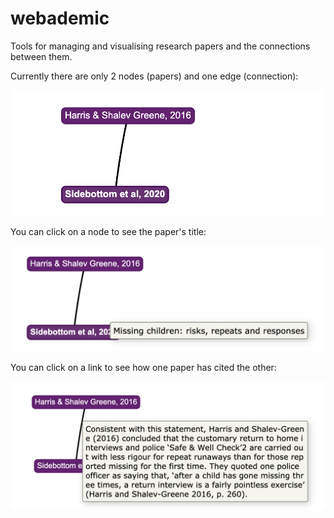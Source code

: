 # webademic
Tools for managing and visualising research papers and the connections between them.

Currently there are only 2 nodes (papers) and one edge (connection):

![image showing screenshot of the network before clicking on anything](images/screenshot_1.png)

You can click on a node to see the paper's title:

![image showing screenshot of the network after clicking on a node](images/screenshot_2.png)

You can click on a link to see how one paper has cited the other:

![image showing screenshot of the network after clicking on an edge](images/screenshot_3.png)
